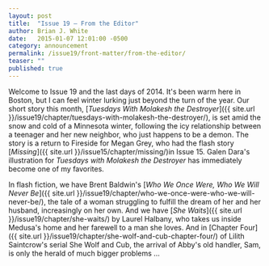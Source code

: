 ```yaml
---
layout: post
title:  "Issue 19 — From the Editor"
author: Brian J. White
date:   2015-01-07 12:01:00 -0500
category: announcement
permalink: /issue19/front-matter/from-the-editor/
teaser: ""
published: true
---
```


Welcome to Issue 19 and the last days of 2014. It's been warm here in Boston, but I can feel winter lurking just beyond the turn of the year. Our short story this month, [_Tuesdays With Molakesh the Destroyer_]({{ site.url }}/issue19/chapter/tuesdays-with-molakesh-the-destroyer/), is set amid the snow and cold of a Minnesota winter, following the icy relationship between a teenager and her new neighbor, who just happens to be a demon. The story is a return to Fireside for Megan Grey, who had the flash story [_Missing_]({{ site.url }}/issue15/chapter/missing/)in Issue 15. Galen Dara's illustration for _Tuesdays with Molakesh the Destroyer_ has immediately become one of my favorites.

In flash fiction, we have Brent Baldwin's [_Who We Once Were, Who We Will Never Be_]({{ site.url }}/issue19/chapter/who-we-once-were-who-we-will-never-be/), the tale of a woman struggling to fulfill the dream of her and her husband, increasingly on her own. And we have [_She Waits_]({{ site.url }}/issue19/chapter/she-waits/) by Laurel Halbany, who takes us inside Medusa's home and her farewell to a man she loves. And in [Chapter Four]({{ site.url }}/issue19/chapter/she-wolf-and-cub-chapter-four/) of Lilith Saintcrow's serial She Wolf and Cub, the arrival of Abby's old handler, Sam, is only the herald of much bigger problems …
